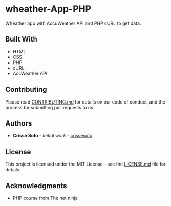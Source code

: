 # wheather-App-PHP

Wheather app with AccuWeather API and PHP cURL to get data.


## Built With

* HTML
* CSS
* PHP
* cURL
* AccWeather API

## Contributing

Please read [CONTRIBUTING.md](https://gist.github.com/d342609b41fd0c3780c821c973377013.git) for details on our code of conduct, and the process for submitting pull requests to us.

## Authors

* **Crisse Soto** - *Initial work* - [crissesoto](https://github.com/crissesoto)

## License

This project is licensed under the MIT License - see the [LICENSE.md](LICENSE.md) file for details

## Acknowledgments

* PHP course from The net ninja

